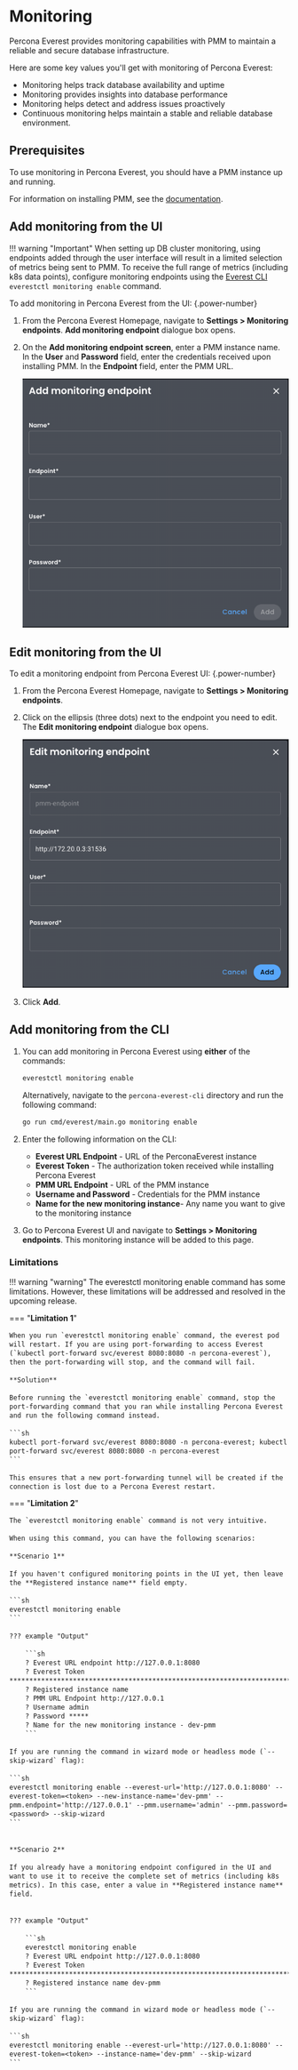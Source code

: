 # Monitoring

Percona Everest provides monitoring capabilities with PMM to maintain a reliable and secure database infrastructure.

Here are some key values you'll get with monitoring of Percona Everest:

- Monitoring helps track database availability and uptime
- Monitoring provides insights into database performance
- Monitoring helps detect and address issues proactively
- Continuous monitoring helps maintain a stable and reliable database environment.


## Prerequisites

To use monitoring in Percona Everest, you should have a PMM instance up and running.

For information on installing PMM, see the [documentation](https://docs.percona.com/percona-monitoring-and-management/setting-up/index.html).

## Add monitoring from the UI

!!! warning "Important"
    When setting up DB cluster monitoring, using endpoints added through the user interface will result in a limited selection of metrics being sent to PMM. To receive the full range of metrics (including k8s data points), configure monitoring endpoints using the [Everest CLI](../install/installEverestCLI.md) `everestctl monitoring enable` command.

To add monitoring in Percona Everest from the UI:
{.power-number}

1. From the Percona Everest Homepage, navigate to **Settings > Monitoring endpoints**. **Add monitoring endpoint** dialogue box opens.

2. On the **Add monitoring endpoint screen**, enter a PMM instance name. In the **User** and **Password** field, enter the credentials received upon installing PMM. In the **Endpoint** field, enter the PMM URL.

    ![!image](../images/everest_add_endpoint.png)


## Edit monitoring from the UI

To edit a monitoring endpoint from Percona Everest UI:
{.power-number}

1. From the Percona Everest Homepage, navigate to **Settings > Monitoring endpoints**.

2. Click on the ellipsis (three dots) next to the endpoint you need to edit. The **Edit monitoring endpoint** dialogue box opens.

     ![!image](../images/everest_endpoint_edit.png)

3. Click **Add**.


## Add monitoring from the CLI


1. You can add monitoring in Percona Everest using **either** of the commands:

    ```sh
    everestctl monitoring enable
    ```

    Alternatively, navigate to the `percona-everest-cli` directory and run the following command:

    ```sh
    go run cmd/everest/main.go monitoring enable
    ```

2. Enter the following information on the CLI:

    - **Everest URL Endpoint** - URL of the PerconaEverest instance
    - **Everest Token** - The authorization token received while installing Percona Everest
    - **PMM URL Endpoint** - URL of the PMM instance
    - **Username and Password** - Credentials for the PMM instance
    - **Name for the new monitoring instance**- Any name you want to give to the monitoring instance
    
3. Go to Percona Everest UI and navigate to **Settings > Monitoring endpoints**. This monitoring instance will be added to this page.



### Limitations

!!! warning "warning"
    The everestctl monitoring enable command has some limitations. However, these limitations will be addressed and resolved in the upcoming release.



=== "**Limitation 1**"

    When you run `everestctl monitoring enable` command, the everest pod will restart. If you are using port-forwarding to access Everest (`kubectl port-forward svc/everest 8080:8080 -n percona-everest`), then the port-forwarding will stop, and the command will fail.
    
    **Solution**

    Before running the `everestctl monitoring enable` command, stop the port-forwarding command that you ran while installing Percona Everest and run the following command instead.

    ```sh
    kubectl port-forward svc/everest 8080:8080 -n percona-everest; kubectl port-forward svc/everest 8080:8080 -n percona-everest 
    ```
    
    This ensures that a new port-forwarding tunnel will be created if the connection is lost due to a Percona Everest restart.


=== "**Limitation 2**"

    The `everestctl monitoring enable` command is not very intuitive. 
    
    When using this command, you can have the following scenarios:

    **Scenario 1**

    If you haven't configured monitoring points in the UI yet, then leave the **Registered instance name** field empty.

    ```sh
    everestctl monitoring enable
    ```
    
    ??? example "Output"

        ```sh
        ? Everest URL endpoint http://127.0.0.1:8080
        ? Everest Token ********************************************************************************************************************************
        ? Registered instance name
        ? PMM URL Endpoint http://127.0.0.1
        ? Username admin
        ? Password *****
        ? Name for the new monitoring instance - dev-pmm
        ```
   
    If you are running the command in wizard mode or headless mode (`--skip-wizard` flag):

    ```sh
    everestctl monitoring enable --everest-url='http://127.0.0.1:8080' --everest-token=<token> --new-instance-name='dev-pmm' --pmm.endpoint='http://127.0.0.1' --pmm.username='admin' --pmm.password=<password> --skip-wizard
    ```


    **Scenario 2**
    
    If you already have a monitoring endpoint configured in the UI and want to use it to receive the complete set of metrics (including k8s metrics). In this case, enter a value in **Registered instance name** field.


    ??? example "Output"

        ```sh
        everestctl monitoring enable
        ? Everest URL endpoint http://127.0.0.1:8080
        ? Everest Token ********************************************************************************************************************************
        ? Registered instance name dev-pmm
        ```

    If you are running the command in wizard mode or headless mode (`--skip-wizard` flag):

    ```sh
    everestctl monitoring enable --everest-url='http://127.0.0.1:8080' --everest-token=<token> --instance-name='dev-pmm' --skip-wizard
    ```








 


